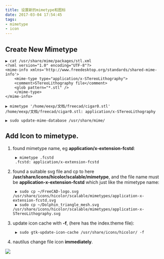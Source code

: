 ```yaml
---
title: 设置新的mimetype和图标
date: 2017-03-04 17:54:45
tags:
- mimetype
- icon
---
```


## Create New Mimetype
```
▶ cat /usr/share/mime/packages/stl.xml
<?xml version="1.0" encoding="UTF-8"?>
<mime-info xmlns='http://www.freedesktop.org/standards/shared-mime-info'>
	<mime-type type="application/x-STereoLithography">
	<comment>STereoLithography file</comment>
	<glob pattern="*.stl" />
	</mime-type>
</mime-info>

▶ mimetype '/home/eexp/文档/freecad/cigar0.stl' 
/home/eexp/文档/freecad/cigar0.stl: application/x-STereoLithography

▶ sudo update-mime-database /usr/share/mime/
```

## Add Icon to mimetype.

1. found mimetype name, eg **application/x-extension-fcstd**:

		▶ mimetype .fcstd
		.fcstd: application/x-extension-fcstd
	
1. found a suitable svg file and cp to here **/usr/share/icons/hicolor/scalable/mimetype**, and the file name must be **application-x-extension-fcstd** which just like the mimetype name:

		▶ sudo cp ~/FreeCAD-logo.svg /usr/share/icons/hicolor/scalable/mimetypes/application-x-extension-fcstd.svg
		▶ sudo cp ~/Dolphin_triangle_mesh.svg /usr/share/icons/hicolor/scalable/mimetypes/application-x-STereoLithography.svg


1. update icon cache with **-f**, (here has the index.theme file):

		▶ sudo gtk-update-icon-cache /usr/share/icons/hicolor/ -f

1. nautilus change file icon **immediately**.

![](/img/mimetype.png)

